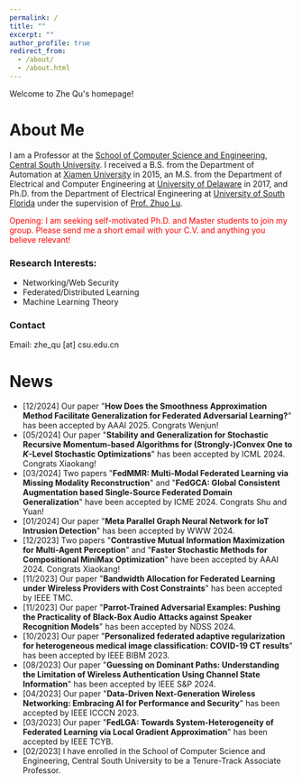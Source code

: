 ```yaml
---
permalink: /
title: ""
excerpt: ""
author_profile: true
redirect_from: 
  - /about/
  - /about.html
---
```

<style>
r { color: Red }
o { color: Orange }
g { color: Green }
</style>

Welcome to Zhe Qu's homepage!

# About Me
I am a Professor at the [School of Computer Science and Engineering](https://cse.csu.edu.cn/), [Central South University](https://www.csu.edu.cn/). I received a B.S. from the Department of Automation at [Xiamen University](https://www.xmu.edu.cn/) in 2015, an M.S. from the Department of Electrical and Computer Engineering at [University of Delaware](https://www.udel.edu/) in 2017, and Ph.D. from the Department of Electrical Engineering at [University of South Florida](https://www.usf.edu/) under the supervision of [Prof. Zhuo Lu](https://csalab.site).

<r>Opening: I am seeking self-motivated Ph.D. and Master students to join my group. Please send me a short email with your C.V. and anything you believe relevant!</r>

### Research Interests:
- Networking/Web Security
- Federated/Distributed Learning
- Machine Learning Theory

### Contact
Email: zhe_qu [at] csu.edu.cn



# News
- [12/2024] Our paper "**How Does the Smoothness Approximation Method Facilitate Generalization for Federated Adversarial Learning?**" has been accepted by AAAI 2025. Congrats Wenjun!
- [05/2024] Our paper "**Stability and Generalization for Stochastic Recursive Momentum-based Algorithms for (Strongly-)Convex One to $K$-Level Stochastic Optimizations**" has been accepted by ICML 2024. Congrats Xiaokang!
- [03/2024] Two papers "**FedMMR: Multi-Modal Federated Learning via Missing Modality Reconstruction**" and "**FedGCA: Global Consistent Augmentation based Single-Source Federated Domain Generalization**" have been accepted by ICME 2024. Congrats Shu and Yuan!
- [01/2024] Our paper "**Meta Parallel Graph Neural Network for IoT Intrusion Detection**" has been accepted by WWW 2024.
- [12/2023] Two papers "**Contrastive Mutual Information Maximization for Multi-Agent Perception**" and "**Faster Stochastic Methods for Compositional MiniMax Optimization**" have been accepted by AAAI 2024. Congrats Xiaokang!
- [11/2023] Our paper "**Bandwidth Allocation for Federated Learning under Wireless Providers with Cost Constraints**" has been accepted by IEEE TMC.
- [11/2023] Our paper "**Parrot-Trained Adversarial Examples: Pushing the Practicality of Black-Box Audio Attacks against Speaker Recognition Models**" has been accepted by NDSS 2024.
- [10/2023] Our paper "**Personalized federated adaptive regularization for heterogeneous medical image classification: COVID-19 CT results**" has been accepted by IEEE BIBM 2023.
- [08/2023] Our paper "**Guessing on Dominant Paths: Understanding the Limitation of Wireless Authentication Using Channel State Information**" has been accepted by IEEE S&P 2024.
- [04/2023] Our paper "**Data-Driven Next-Generation Wireless Networking: Embracing AI for Performance and Security**" has been accepted by IEEE ICCCN 2023.
- [03/2023] Our paper "**FedLGA: Towards System-Heterogeneity of Federated Learning via Local Gradient Approximation**" has been accepted by IEEE TCYB.
- [02/2023] I have enrolled in the School of Computer Science and Engineering, Central South University to be a Tenure-Track Associate Professor.

